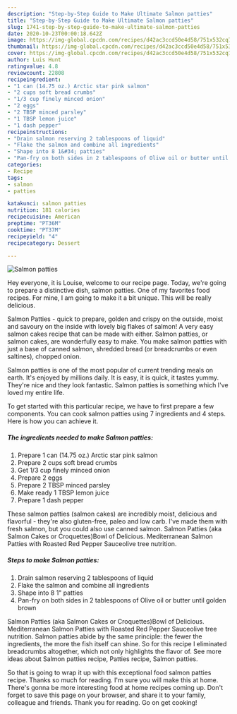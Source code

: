 ```yaml
---
description: "Step-by-Step Guide to Make Ultimate Salmon patties"
title: "Step-by-Step Guide to Make Ultimate Salmon patties"
slug: 1741-step-by-step-guide-to-make-ultimate-salmon-patties
date: 2020-10-23T00:00:18.642Z
image: https://img-global.cpcdn.com/recipes/d42ac3ccd50e4d58/751x532cq70/salmon-patties-recipe-main-photo.jpg
thumbnail: https://img-global.cpcdn.com/recipes/d42ac3ccd50e4d58/751x532cq70/salmon-patties-recipe-main-photo.jpg
cover: https://img-global.cpcdn.com/recipes/d42ac3ccd50e4d58/751x532cq70/salmon-patties-recipe-main-photo.jpg
author: Luis Hunt
ratingvalue: 4.8
reviewcount: 22808
recipeingredient:
- "1 can (14.75 oz.) Arctic star pink salmon"
- "2 cups soft bread crumbs"
- "1/3 cup finely minced onion"
- "2 eggs"
- "2 TBSP minced parsley"
- "1 TBSP lemon juice"
- "1 dash pepper"
recipeinstructions:
- "Drain salmon reserving 2 tablespoons of liquid"
- "Flake the salmon and combine all ingredients"
- "Shape into 8 1&#34; patties"
- "Pan-fry on both sides in 2 tablespoons of Olive oil or butter until golden brown"
categories:
- Recipe
tags:
- salmon
- patties

katakunci: salmon patties 
nutrition: 181 calories
recipecuisine: American
preptime: "PT36M"
cooktime: "PT37M"
recipeyield: "4"
recipecategory: Dessert

---
```



![Salmon patties](https://img-global.cpcdn.com/recipes/d42ac3ccd50e4d58/751x532cq70/salmon-patties-recipe-main-photo.jpg)

Hey everyone, it is Louise, welcome to our recipe page. Today, we're going to prepare a distinctive dish, salmon patties. One of my favorites food recipes. For mine, I am going to make it a bit unique. This will be really delicious.

Salmon Patties - quick to prepare, golden and crispy on the outside, moist and savoury on the inside with lovely big flakes of salmon! A very easy salmon cakes recipe that can be made with either. Salmon patties, or salmon cakes, are wonderfully easy to make. You make salmon patties with just a base of canned salmon, shredded bread (or breadcrumbs or even saltines), chopped onion.

Salmon patties is one of the most popular of current trending meals on earth. It's enjoyed by millions daily. It is easy, it is quick, it tastes yummy. They're nice and they look fantastic. Salmon patties is something which I've loved my entire life.


To get started with this particular recipe, we have to first prepare a few components. You can cook salmon patties using 7 ingredients and 4 steps. Here is how you can achieve it.

<!--inarticleads1-->

##### The ingredients needed to make Salmon patties:

1. Prepare 1 can (14.75 oz.) Arctic star pink salmon
1. Prepare 2 cups soft bread crumbs
1. Get 1/3 cup finely minced onion
1. Prepare 2 eggs
1. Prepare 2 TBSP minced parsley
1. Make ready 1 TBSP lemon juice
1. Prepare 1 dash pepper


These salmon patties (salmon cakes) are incredibly moist, delicious and flavorful - they&#39;re also gluten-free, paleo and low carb. I&#39;ve made them with fresh salmon, but you could also use canned salmon. Salmon Patties (aka Salmon Cakes or Croquettes)Bowl of Delicious. Mediterranean Salmon Patties with Roasted Red Pepper Sauceolive tree nutrition. 

<!--inarticleads2-->

##### Steps to make Salmon patties:

1. Drain salmon reserving 2 tablespoons of liquid
1. Flake the salmon and combine all ingredients
1. Shape into 8 1&#34; patties
1. Pan-fry on both sides in 2 tablespoons of Olive oil or butter until golden brown


Salmon Patties (aka Salmon Cakes or Croquettes)Bowl of Delicious. Mediterranean Salmon Patties with Roasted Red Pepper Sauceolive tree nutrition. Salmon patties abide by the same principle: the fewer the ingredients, the more the fish itself can shine. So for this recipe I eliminated breadcrumbs altogether, which not only highlights the flavor of. See more ideas about Salmon patties recipe, Patties recipe, Salmon patties. 

So that is going to wrap it up with this exceptional food salmon patties recipe. Thanks so much for reading. I'm sure you will make this at home. There's gonna be more interesting food at home recipes coming up. Don't forget to save this page on your browser, and share it to your family, colleague and friends. Thank you for reading. Go on get cooking!
